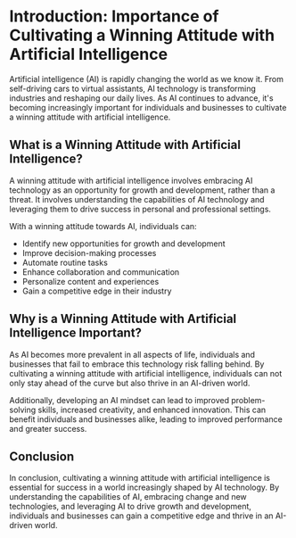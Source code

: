 Introduction: Importance of Cultivating a Winning Attitude with Artificial Intelligence
=======================================================================================

Artificial intelligence (AI) is rapidly changing the world as we know it. From self-driving cars to virtual assistants, AI technology is transforming industries and reshaping our daily lives. As AI continues to advance, it's becoming increasingly important for individuals and businesses to cultivate a winning attitude with artificial intelligence.

What is a Winning Attitude with Artificial Intelligence?
--------------------------------------------------------

A winning attitude with artificial intelligence involves embracing AI technology as an opportunity for growth and development, rather than a threat. It involves understanding the capabilities of AI technology and leveraging them to drive success in personal and professional settings.

With a winning attitude towards AI, individuals can:

* Identify new opportunities for growth and development
* Improve decision-making processes
* Automate routine tasks
* Enhance collaboration and communication
* Personalize content and experiences
* Gain a competitive edge in their industry

Why is a Winning Attitude with Artificial Intelligence Important?
-----------------------------------------------------------------

As AI becomes more prevalent in all aspects of life, individuals and businesses that fail to embrace this technology risk falling behind. By cultivating a winning attitude with artificial intelligence, individuals can not only stay ahead of the curve but also thrive in an AI-driven world.

Additionally, developing an AI mindset can lead to improved problem-solving skills, increased creativity, and enhanced innovation. This can benefit individuals and businesses alike, leading to improved performance and greater success.

Conclusion
----------

In conclusion, cultivating a winning attitude with artificial intelligence is essential for success in a world increasingly shaped by AI technology. By understanding the capabilities of AI, embracing change and new technologies, and leveraging AI to drive growth and development, individuals and businesses can gain a competitive edge and thrive in an AI-driven world.
